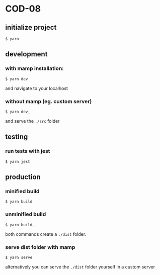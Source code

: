 # COD-08




## initialize project

`$ yarn`



## development

### with mamp installation:

`$ yarn dev`

and navigate to your localhost

### without mamp (eg. custom server)

`$ yarn dev_`

and serve the `./src` folder




## testing

### run tests with jest

`$ yarn jest`




## production

### minified build

`$ yarn build`


### unminified build

`$ yarn build_`

both commands create a `./dist` folder.

### serve dist folder with mamp

`$ yarn serve`

alternatively you can serve the `./dist` folder yourself in a custom server
